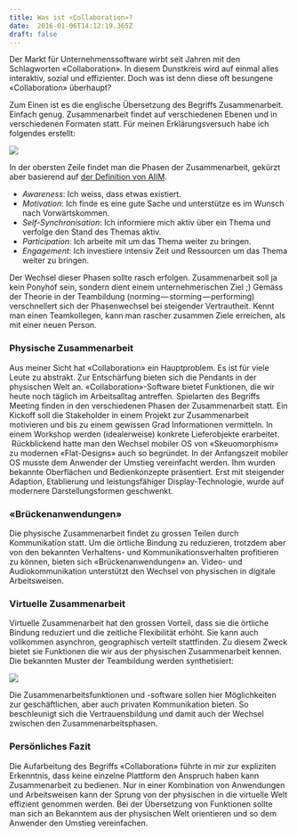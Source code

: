 ```yaml
---
title: Was ist «Collaboration»?
date:  2016-01-06T14:12:19.365Z 
draft: false
---
```


Der Markt für Unternehmenssoftware wirbt seit Jahren mit den Schlagworten «Collaboration». In diesem Dunstkreis wird auf einmal alles interaktiv, sozial und effizienter. Doch was ist denn diese oft besungene «Collaboration» überhaupt?

Zum Einen ist es die englische Übersetzung des Begriffs Zusammenarbeit. Einfach genug. Zusammenarbeit findet auf verschiedenen Ebenen und in verschiedenen Formaten statt. Für meinen Erklärungsversuch habe ich folgendes erstellt:

![](https://cdn-images-1.medium.com/max/800/0*X5_h-3Awn_uwMo3T.png)

In der obersten Zeile findet man die Phasen der Zusammenarbeit, gekürzt aber basierend auf [der Definition von AIIM](http://www.aiim.org/What-is-Collaboration).

*   _Awareness_: Ich weiss, dass etwas existiert.
*   _Motivation_: Ich finde es eine gute Sache und unterstütze es im Wunsch nach Vorwärtskommen.
*   _Self-Synchronisation_: Ich informiere mich aktiv über ein Thema und verfolge den Stand des Themas aktiv.
*   _Participation_: Ich arbeite mit um das Thema weiter zu bringen.
*   _Engagement_: Ich investiere intensiv Zeit und Ressourcen um das Thema weiter zu bringen.

Der Wechsel dieser Phasen sollte rasch erfolgen. Zusammenarbeit soll ja kein Ponyhof sein, sondern dient einem unternehmerischen Ziel ;) Gemäss der Theorie in der Teambildung (norming — storming — performing) verschnellert sich der Phasenwechsel bei steigender Vertrautheit. Kennt man einen Teamkollegen, kann man rascher zusammen Ziele erreichen, als mit einer neuen Person.

### Physische Zusammenarbeit

Aus meiner Sicht hat «Collaboration» ein Hauptproblem. Es ist für viele Leute zu abstrakt. Zur Entschärfung bieten sich die Pendants in der physischen Welt an. «Collaboration»-Software bietet Funktionen, die wir heute noch täglich im Arbeitsalltag antreffen. Spielarten des Begriffs Meeting finden in den verschiedenen Phasen der Zusammenarbeit statt. Ein Kickoff soll die Stakeholder in einem Projekt zur Zusammenarbeit motivieren und bis zu einem gewissen Grad Informationen vermitteln. In einem Workshop werden (idealerweise) konkrete Lieferobjekte erarbeitet.   
 Rückblickend hatte man den Wechsel mobiler OS von «Skeuomorphism» zu modernen «Flat-Designs» auch so begründet. In der Anfangszeit mobiler OS musste dem Anwender der Umstieg vereinfacht werden. Ihm wurden bekannte Oberflächen und Bedienkonzepte präsentiert. Erst mit steigender Adaption, Etablierung und leistungsfähiger Display-Technologie, wurde auf modernere Darstellungsformen geschwenkt.

### «Brückenanwendungen»

Die physische Zusammenarbeit findet zu grossen Teilen durch Kommunikation statt. Um die örtliche Bindung zu reduzieren, trotzdem aber von den bekannten Verhaltens- und Kommunikationsverhalten profitieren zu können, bieten sich «Brückenanwendungen» an. Video- und Audiokommunikation unterstützt den Wechsel von physischen in digitale Arbeitsweisen.

### Virtuelle Zusammenarbeit

Virtuelle Zusammenarbeit hat den grossen Vorteil, dass sie die örtliche Bindung reduziert und die zeitliche Flexibilität erhöht. Sie kann auch vollkommen asynchron, geographisch verteilt stattfinden. Zu diesem Zweck bietet sie Funktionen die wir aus der physischen Zusammenarbeit kennen. Die bekannten Muster der Teambildung werden synthetisiert:

![](https://cdn-images-1.medium.com/max/800/0*gzrzT1e81qW6ebxH.jpg)

Die Zusammenarbeitsfunktionen und -software sollen hier Möglichkeiten zur geschäftlichen, aber auch privaten Kommunikation bieten. So beschleunigt sich die Vertrauensbildung und damit auch der Wechsel zwischen den Zusammenarbeitsphasen.

### Persönliches Fazit

Die Aufarbeitung des Begriffs «Collaboration» führte in mir zur expliziten Erkenntnis, dass keine einzelne Plattform den Anspruch haben kann Zusammenarbeit zu bedienen. Nur in einer Kombination von Anwendungen und Arbeitsweisen kann der Sprung von der physischen in die virtuelle Welt effizient genommen werden. Bei der Übersetzung von Funktionen sollte man sich an Bekanntem aus der physischen Welt orientieren und so dem Anwender den Umstieg vereinfachen.